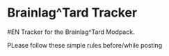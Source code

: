 # Brainlag^Tard Tracker

#EN
Tracker for the Brainlag^Tard Modpack.

PLease follow these simple rules before/while posting
